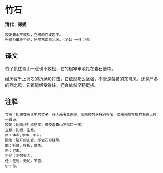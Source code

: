 竹石
==
**清代：郑燮**

    咬定青山不放松，立根原在破岩中。
    千磨万击还坚劲，任尔东西南北风。(坚劲 一作：韧)

译文
--
竹子抓住青山一点也不放松，它的根牢牢地扎在岩石缝中。

经历成千上万次的折磨和打击，它依然那么坚强，不管是酷暑的东南风，还是严冬的西北风，它都能经受得住，还会依然坚韧挺拔。

注释
--
    竹石：扎根在石缝中的竹子。诗人是著名画家，他画的竹子特别有名，这是他题写在竹石画上的一首诗。
    咬定：比喻根扎得结实，像咬着青山不松口一样。
    立根：扎根，生根。
    原：本来,原本，原来。
    破岩：裂开的山岩，即岩石的缝隙。
    磨：折磨，挫折，磨炼。
    击：打击。
    坚劲：坚强有力。
    任：任凭，无论，不管。
    尔：你。